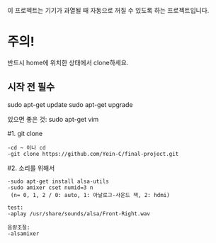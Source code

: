  이 프로젝트는 기기가 과열될 때 자동으로 꺼질 수 있도록 하는 프로젝트입니다.

주의!
=====

반드시 home에 위치한 상태에서 clone하세요.

시작 전 필수
------------
sudo apt-get update
sudo apt-get upgrade

있으면 좋은 것: sudo apt-get vim


#1. git clone

	-cd ~ 이나 cd
	-git clone https://github.com/Yein-C/final-project.git

#2. 소리를 위해서
	
	-sudo apt-get install alsa-utils
	-sudo amixer cset numid=3 n
	 (n= 0, 1, 2 / 0: auto, 1: 아날로그-사운드 잭, 2: hdmi)

	test:
	-aplay /usr/share/sounds/alsa/Front-Right.wav

	음량조절:
	-alsamixer

